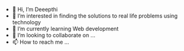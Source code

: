 - 👋 Hi, I’m Deeepthi
- 👀 I’m interested in finding the solutions to real life problems using technology
- 🌱 I’m currently learning Web development
- 💞️ I’m looking to collaborate on ...
- 📫 How to reach me ...

<!---
Deepthi531/Deepthi531 is a ✨ special ✨ repository because its `README.md` (this file) appears on your GitHub profile.
You can click the Preview link to take a look at your changes.
--->
